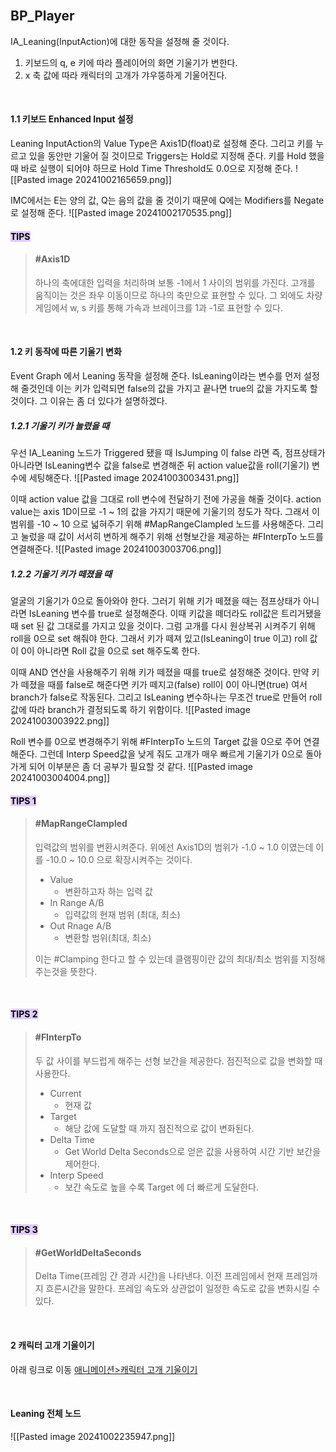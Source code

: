 <br>

## BP_Player

IA_Leaning(InputAction)에 대한 동작을 설정해 줄 것이다.

1. 키보드의 q, e  키에 따라 플레이어의 화면 기울기가 변한다. 
2. x 축 값에 따라 캐릭터의 고개가 갸우뚱하게 기울어진다.

<br>

#### 1.1 키보드 Enhanced Input 설정
Leaning InputAction의 Value Type은 Axis1D(float)로 설정해 준다. 그리고 키를 누르고 있을 동안만 기울어 질 것이므로 Triggers는 Hold로 지정해 준다. 키를 Hold 했을 때 바로 실행이 되어야 하므로 Hold Time Threshold도 0.0으로 지정해 준다.
![[Pasted image 20241002165659.png]]

IMC에서는 E는 양의 값, Q는 음의 값을 줄 것이기 때문에 Q에는 Modifiers를 Negate로 설정해 준다.
![[Pasted image 20241002170535.png]]

 #### <mark style="background: #D2B3FFA6;">TIPS</mark>
> #### #Axis1D
> 하나의 축에대한 입력을 처리하며 보통 -1에서 1 사이의 범위를 가진다. 고개를 움직이는 것은 좌우 이동이므로 하나의 축만으로 표현할 수 있다. 그 외에도 차량 게임에서 w, s 키를 통해 가속과 브레이크를 1과 -1로 표현할 수 있다.

<br>

#### 1.2 키 동작에 따른 기울기 변화
Event Graph 에서 Leaning 동작을 설정해 준다. IsLeaning이라는 변수를 먼저 설정해 줄것인데 이는 키가 입력되면 false의 값을 가지고 
끝나면 true의 값을 가지도록 할 것이다.  그 이유는 좀 더 있다가 설명하겠다. 

##### 1.2.1 기울기 키가 눌렸을 때
우선 IA_Leaning 노드가 Triggered 됐을 때 IsJumping 이 false 라면 즉, 점프상태가 아니라면 IsLeaning변수 값을 false로 변경해준 뒤 action value값을 roll(기울기) 변수에 세팅해준다.
![[Pasted image 20241003003431.png]]

이때 action value 값을 그대로 roll 변수에 전달하기 전에 가공을 해줄 것이다. action value는 axis 1D이므로 -1 ~ 1의 값을 가지기 때문에 기울기의 정도가 작다. 그래서 이 범위를 -10 ~ 10 으로 넓혀주기 위해 #MapRangeClampled 노드를 사용해준다. 그리고 눌렀을 때 값이 서서히 변하게 해주기 위해 선형보간을 제공하는 #FInterpTo 노드를 연결해준다.
![[Pasted image 20241003003706.png]]

##### 1.2.2 기울기 키가 떼졌을 때
얼굴의 기울기가 0으로 돌아와야 한다. 그러기 위해 키가 떼졌을 때는 점프상태가 아니라면 IsLeaning 변수를 true로 설정해준다. 이때 키값을 떼더라도 roll값은 트리거됐을때 set 된 값 그대로를 가지고 있을 것이다. 그럼 고개를 다시 원상복귀 시켜주기 위해 roll을 0으로 set 해줘야 한다. 그래서 키가 떼져 있고(IsLeaning이 true 이고) roll 값이 0이 아니라면 Roll 값을 0으로 set 해주도록 한다. 

이때 AND 연산을 사용해주기 위해 키가 떼졌을 때를 true로 설정해준 것이다. 만약 키가 떼졌을 때를 false로 해준다면 키가 떼지고(false) roll이 0이 아니면(true) 여서 branch가 false로 작동된다. 그리고 IsLeaning 변수하나는 무조건 true로 만들어 roll값에 따라 branch가 결정되도록 하기 위함이다.
![[Pasted image 20241003003922.png]]

Roll 변수를 0으로 변경해주기 위해 #FInterpTo 노드의 Target 값을 0으로 주어 연결해준다. 그런데 Interp Speed값을 낮게 줘도 고개가 매우 빠르게 기울기가 0으로 돌아가게 되어 이부분은 좀 더 공부가 필요할 것 같다.
![[Pasted image 20241003004004.png]]

 #### <mark style="background: #D2B3FFA6;">TIPS 1</mark>
> #### #MapRangeClampled
> 입력값의 범위를 변환시켜준다. 위에선 Axis1D의 범위가 -1.0 ~ 1.0 이였는데 이를 -10.0 ~ 10.0 으로 확장시켜주는 것이다.
>  
>- Value
>	- 변환하고자 하는 입력 값
>- In Range A/B
>	- 입력값의 현재 범위 (최대, 최소)
>- Out Rnage A/B
>	- 변환할 범위(최대, 최소)
>
>  이는 #Clamping 한다고 할 수 있는데 클램핑이란 값의 최대/최소 범위를 지정해 주는것을 뜻한다.

<br>

 #### <mark style="background: #D2B3FFA6;">TIPS 2</mark>
> #### #FInterpTo
> 두 값 사이를 부드럽게 해주는 선형 보간을 제공한다. 점진적으로 값을 변화할 때 사용한다.
>  
>- Current
>	- 현재 값
>- Target
>	- 해당 값에 도달할 때 까지 점진적으로 값이 변화된다.
>- Delta Time
>	- Get World Delta Seconds으로 얻은 값을 사용하여 시간 기반 보간을 제어한다.
>- Interp Speed
>	- 보간 속도로 높을 수록 Target 에 더 빠르게 도달한다.

<br>

 #### <mark style="background: #D2B3FFA6;">TIPS 3</mark>
> #### #GetWorldDeltaSeconds
> Delta Time(프레임 간 경과 시간)을 나타낸다. 이전 프레임에서 현재 프레임까지 흐른시간을 말한다. 프레임 속도와 상관없이 일정한 속도로 값을 변화시킬 수 있다.


<br>

#### 2 캐릭터 고개 기울이기
아래 링크로 이동
[애니메이션>캐릭터 고개 기울이기](고개%20기울이기(빼꼼샷).md)

<br>

#### Leaning 전체 노드
![[Pasted image 20241002235947.png]]